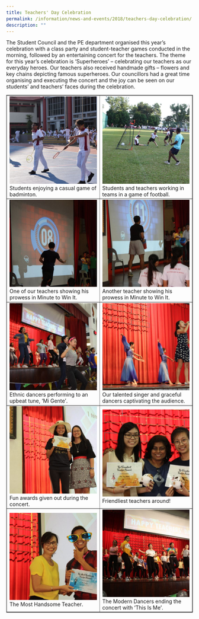 ```yaml
---
title: Teachers' Day Celebration
permalink: /information/news-and-events/2018/teachers-day-celebration/
description: ""
---
```

<p>The Student Council and the PE department organised this year&rsquo;s celebration with a class party and student-teacher games conducted in the morning, followed by an entertaining concert for the teachers. The theme for this year&rsquo;s celebration is &lsquo;Superheroes&rsquo; &ndash; celebrating our teachers as our everyday heroes. Our teachers also received handmade gifts &ndash; flowers and key chains depicting famous superheroes. Our&nbsp;councillors had a great time organising and executing the concert and the joy can be&nbsp;seen on our students&rsquo; and teachers&rsquo; faces during the celebration.</p>
<table style="border-collapse: collapse; width: 100%;" border="1">
<tbody>
<tr>
<td style="width: 50%;"><img src="/images/tdc1.jpg">Students enjoying a casual game of badminton.</td>
<td style="width: 50%;"><img src="/images/tdc2.jpg">Students and teachers working in teams in a game of football.</td>
</tr>
<tr>
<td style="width: 50%;"><img src="/images/tdc3.jpg">One of our teachers showing his prowess in Minute to Win It.</td>
<td style="width: 50%;"><img src="/images/tdc4.jpg">Another teacher showing his prowess in Minute to Win It.</td>
</tr>
<tr>
<td style="width: 50%;"><img src="/images/tdc5.jpg">Ethnic dancers performing to an upbeat tune, &lsquo;Mi Gente&rsquo;.</td>
<td style="width: 50%;"><img src="/images/tdc6.jpg">Our talented singer and graceful dancers captivating the audience.</td>
</tr>
<tr>
<td style="width: 50%;"><img src="/images/tdc7.jpg">Fun awards given out during the concert.</td>
<td style="width: 50%;"><img src="/images/tdc8.jpg">Friendliest teachers around!</td>
</tr>
<tr>
<td style="width: 50%;"><img src="/images/tdc9.jpg">The Most Handsome Teacher.</td>
<td style="width: 50%;"><img src="/images/tdc10.jpg">The Modern Dancers ending the concert with &lsquo;This Is Me&rsquo;.</td>
</tr>
</tbody>
</table>